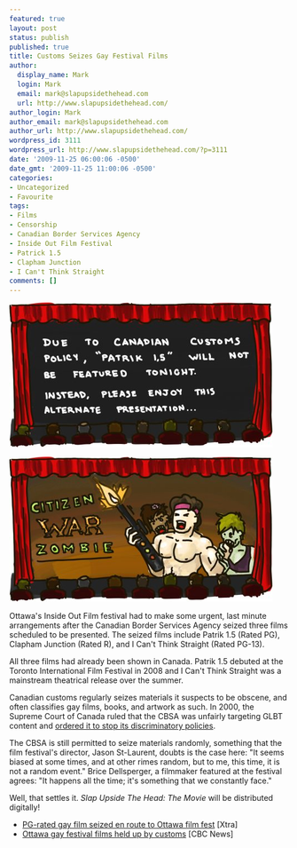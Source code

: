 ```yaml
---
featured: true
layout: post
status: publish
published: true
title: Customs Seizes Gay Festival Films
author:
  display_name: Mark
  login: Mark
  email: mark@slapupsidethehead.com
  url: http://www.slapupsidethehead.com/
author_login: Mark
author_email: mark@slapupsidethehead.com
author_url: http://www.slapupsidethehead.com/
wordpress_id: 3111
wordpress_url: http://www.slapupsidethehead.com/?p=3111
date: '2009-11-25 06:00:06 -0500'
date_gmt: '2009-11-25 11:00:06 -0500'
categories:
- Uncategorized
- Favourite
tags:
- Films
- Censorship
- Canadian Border Services Agency
- Inside Out Film Festival
- Patrick 1.5
- Clapham Junction
- I Can't Think Straight
comments: []
---
```

![Adorable family dramas are so terribly inappropriate.](/wp-content/media/2009/11/alternate-presentation.jpg "Adorable family dramas are so terribly inappropriate.")

![ROOOOSSEEEBUUUUUD!!!!](/wp-content/media/2009/11/citizen-war-zombie.jpg "ROOOOSSEEEBUUUUUD!!!!")

Ottawa's Inside Out Film festival had to make some urgent, last minute arrangements after the Canadian Border Services Agency seized three films scheduled to be presented. The seized films include Patrik 1.5 (Rated PG), Clapham Junction (Rated R), and I Can't Think Straight (Rated PG-13).

All three films had already been shown in Canada. Patrik 1.5 debuted at the Toronto International Film Festival in 2008 and I Can't Think Straight was a mainstream theatrical release over the summer.

Canadian customs regularly seizes materials it suspects to be obscene, and often classifies gay films, books, and artwork as such. In 2000, the Supreme Court of Canada ruled that the CBSA was unfairly targeting GLBT content and [ordered it to stop its discriminatory policies](http://en.wikipedia.org/wiki/Little_Sisters_Book_and_Art_Emporium_v._Canada_%28Minister_of_Justice%29 "Although it still lets them censor materials").

The CBSA is still permitted to seize materials randomly, something that the film festival's director, Jason St-Laurent, doubts is the case here: "It seems biased at some times, and at other rimes random, but to me, this time, it is not a random event." Brice Dellsperger, a filmmaker featured at the festival agrees: "It happens all the time; it's something that we constantly face."

Well, that settles it. _Slap Upside The Head: The Movie_ will be distributed digitally!

- [PG-rated gay film seized en route to Ottawa film fest](http://www.xtra.ca/public/National/PGrated_gay_film_seized_en_route_to_Ottawa_film_fest-7893.aspx) [Xtra]
- [Ottawa gay festival films held up by customs](http://www.cbc.ca/canada/ottawa/story/2009/11/23/ottawa-gay-festival-films.html) [CBC News]
